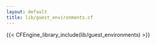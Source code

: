 ```yaml
---
layout: default
title: lib/guest_environments.cf
---
```


{{< CFEngine_library_include(lib/guest_environments) >}}
